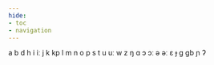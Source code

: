 ```yaml
---
hide:
- toc
- navigation
---
```

a
b
d
h
i
iː
j
k
kp
l
m
n
o
p
s
t
u
uː
w
z
ŋ
ɑ
ɔ
ɔː
ə
əː
ɛ
ɟ
ɡ
ɡb
ɲ
ʔ

